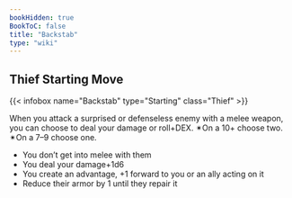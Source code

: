 ```yaml
---
bookHidden: true
BookToC: false
title: "Backstab"
type: "wiki"
---
```

## Thief Starting Move
{{< infobox name="Backstab" type="Starting" class="Thief" >}}

When you attack a surprised or defenseless enemy with a melee weapon, you can choose to deal your damage or roll+DEX. ✴On a 10+ choose two. ✴On a 7–9 choose one.
  * You don’t get into melee with them
  * You deal your damage+1d6
  * You create an advantage, +1 forward to you or an ally acting on it
  * Reduce their armor by 1 until they repair it